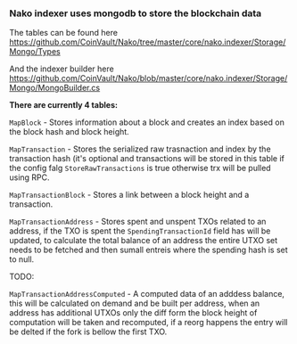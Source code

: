 ### Nako indexer uses mongodb to store the blockchain data

The tables can be found here  
https://github.com/CoinVault/Nako/tree/master/core/nako.indexer/Storage/Mongo/Types

And the indexer builder here  
https://github.com/CoinVault/Nako/blob/master/core/nako.indexer/Storage/Mongo/MongoBuilder.cs

**There are currently 4 tables:**

`MapBlock` - Stores information about a block and creates an index based on the block hash and block height.  

`MapTransaction` - Stores the serialized raw trasnaction and index by the transaction hash (it's optional and transactions will be stored in this table if the config falg `StoreRawTransactions` is true otherwise trx will be pulled using RPC.  

`MapTransactionBlock` - Stores a link between a block height and a transaction.  

`MapTransactionAddress` - Stores spent and unspent TXOs related to an address, if the TXO is spent the `SpendingTransactionId` field has will be updated, to calculate the total balance of an address the entire UTXO set needs to be fetched and then sumall entreis where the spending hash is set to null.  

TODO:

`MapTransactionAddressComputed` -  A computed data of an adddess balance, this will be calculated on demand and be built per address, when an address has additional UTXOs only the diff form the block height of computation will be taken and recomputed, if a reorg happens the entry will be delted if the fork is bellow the first TXO.
